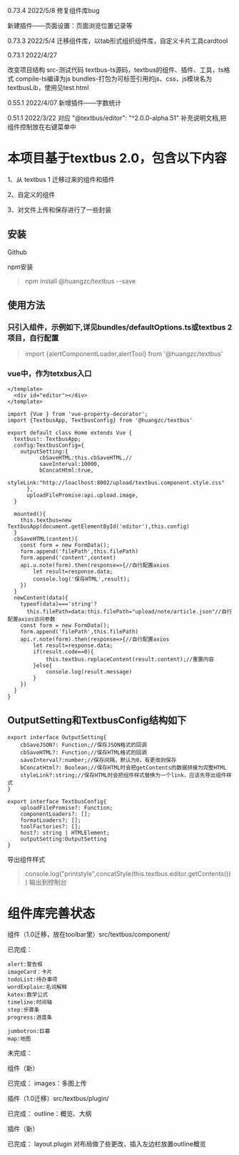 0.73.4 2022/5/8
修复组件库bug

新建插件——页面设置：页面浏览位置记录等

0.73.3 2022/5/4
迁移组件库，以tab形式组织组件库，自定义卡片工具cardtool

0.73.1 2022/4/27

改变项目结构
src-测试代码
textbus-ts源码，textbus的组件、插件、工具，ts格式
compile-ts编译为js
bundles-打包为可标签引用的js、css，js模块名为textbusLib，使用见test.html

0.55.1 2022/4/07
新增插件——字数统计


0.51.1 2022/3/22
  对应 "@textbus/editor": "^2.0.0-alpha.51"
  补充说明文档,把组件控制放在右键菜单中
# 本项目基于textbus 2.0，包含以下内容
1、从 textbus 1 迁移过来的组件和插件

2、自定义的组件

3、对文件上传和保存进行了一些封装

## 安装

Github

npm安装
> npm install @huangzc/textbus --save

## 使用方法

### 只引入组件，示例如下,详见bundles/defaultOptions.ts或textbus 2项目，自行配置
> import {alertComponentLoader,alertTool} from '@huangzc/textbus'

### vue中，作为tetxbus入口

```
</template>
  <div id="editor"></div>
</template>
```

```
import {Vue } from 'vue-property-decorator';
import {TextbusApp, TextbusConfig} from '@huangzc/textbus'

export default class Home extends Vue {
  textbus!: TextbusApp;
  config:TextbusConfig={
    outputSetting:{
          cbSaveHTML:this.cbSaveHTML,//
          saveInterval:10000,
          bConcatHtml:true,
          styleLink:"http://loaclhost:8002/upload/textbus.component.style.css"
      },
      uploadFilePromise:api.upload.image,
  }

  mounted(){
    this.textbus=new TextbusApp(document.getElementById('editor'),this.config)
  }
  cbSaveHTML(content){          
    const form = new FormData();
    form.append('filePath',this.filePath)
    form.append('content',content)
    api.u.note(form).then(response=>{//自行配置axios
        let result=response.data;
        console.log('保存HTML',result);
    })
  }
  newContent(data){
    typeof(data)==='string'?
      this.filePath=data:this.filePath="upload/note/article.json"//自行配置axios访问参数       
    const form = new FormData();
    form.append('filePath',this.filePath)
    api.r.note(form).then(response=>{//自行配置axios
        let result=response.data;
        if(result.code==0){
            this.textbus.replaceContent(result.content);//重置内容
        }else{
            console.log(result.message)
        }
    })
  }
}
```

## OutputSetting和TextbusConfig结构如下
```
export interface OutputSetting{
    cbSaveJSON?: Function;//保存JSON格式的回调
    cbSaveHTML?: Function;//保存HTML格式的回调
    saveInterval?:number;//保存间隔，默认为0，有更改则保存
    bConcatHtml?: Boolean;//保存HTML时会把getContents的数据拼接为完整HTML
    styleLink?:string;//保存HTML时会把组件样式替换为一个link，应该先导出组件样式
}

export interface TextbusConfig{
    uploadFilePromise?: Function;
    componentLoaders?: [];
    formatLoaders?: [];
    toolFactories?: [];
    host?: string | HTMLElement;
    outputSetting:OutputSetting
}
```
导出组件样式
 > console.log("printstyle",concatStyle(this.textbus.editor.getContents())) 输出到控制台
# 组件库完善状态
组件（1.0迁移，放在toolbar里）src/textbus/component/

  已完成：

    alert:警告框
    imageCard：卡片
    todoList:待办事项
    wordExplain:名词解释
    katex:数学公式
    timeline:时间轴
    step:步骤条
    progress:进度条
    
    jumbotron:巨幕
    map:地图
  
  未完成：
    
  
组件（新）

已完成：
    images：多图上传
  
  
插件（1.0迁移）src/textbus/plugin/

  已完成：
    outline：概览、大纲
  
插件（新）

  已完成：
    layout.plugin 对布局做了些更改，插入左边栏放置outline概览
